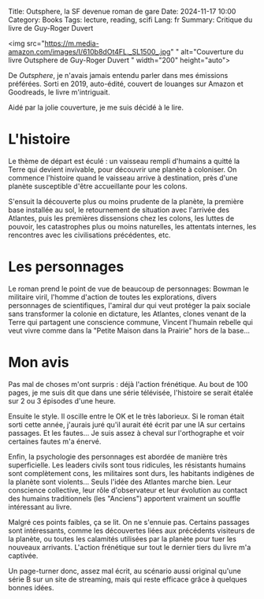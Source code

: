 Title: Outsphere, la SF devenue roman de gare
Date: 2024-11-17 10:00
Category: Books
Tags: lecture, reading, scifi
Lang: fr
Summary: Critique du livre de Guy-Roger Duvert


<img src="https://m.media-amazon.com/images/I/610b8dOt4FL._SL1500_.jpg"
" alt="Couverture du livre Outsphere de Guy-Roger Duvert
" width="200" height="auto">

De _Outsphere_, je n'avais jamais entendu parler dans mes émissions préférées. Sorti en 2019, auto-édité, couvert de louanges sur Amazon et Goodreads, le livre m'intriguait.

Aidé par la jolie couverture, je me suis décidé à le lire.

# L'histoire

Le thème de départ est éculé : un vaisseau rempli d'humains a quitté la Terre qui devient invivable, pour découvrir une planète à coloniser. On commence l'histoire quand le vaisseau arrive à destination, près d'une planète susceptible d'être accueillante pour les colons.

S'ensuit la découverte plus ou moins prudente de la planète, la première base installée au sol, le retournement de situation avec l'arrivée des Atlantes, puis les premières dissensions chez les colons, les luttes de pouvoir, les catastrophes plus ou moins naturelles, les attentats internes, les rencontres avec les civilisations précédentes, etc.

# Les personnages

Le roman prend le point de vue de beaucoup de personnages: Bowman le militaire viril, l'homme d'action de toutes les explorations, divers personnages de scientifiques, l'amiral dur qui veut protéger la paix sociale sans transformer la colonie en dictature, les Atlantes, clones venant de la Terre qui partagent une conscience commune, Vincent l'humain rebelle qui veut vivre comme dans la "Petite Maison dans la Prairie" hors de la base...

# Mon avis

Pas mal de choses m'ont surpris : déjà l'action frénétique. Au bout de 100 pages, je me suis dit que dans une série télévisée, l'histoire se serait étalée sur 2 ou 3 épisodes d'une heure.

Ensuite le style. Il oscille entre le OK et le très laborieux. Si le roman était sorti cette année, j'aurais juré qu'il aurait été écrit par une IA sur certains passages. Et les fautes... Je suis assez à cheval sur l'orthographe et voir certaines fautes m'a énervé.

Enfin, la psychologie des personnages est abordée de manière très superficielle. Les leaders civils sont tous ridicules, les résistants humains sont complètement cons, les militaires sont durs, les habitants indigènes de la planète sont violents... Seuls l'idée des Atlantes marche bien. Leur conscience collective, leur rôle d'observateur et leur évolution au contact des humains traditionnels (les "Anciens") apportent vraiment un souffle intéressant au livre.

Malgré ces points faibles, ça se lit. On ne s'ennuie pas. Certains passages sont intéressants, comme les découvertes liées aux précédents visiteurs de la planète, ou toutes les calamités utilisées par la planète pour tuer les nouveaux arrivants. L'action frénétique sur tout le dernier tiers du livre m'a captivée. 

Un page-turner donc, assez mal écrit, au scénario aussi original qu'une série B sur un site de streaming, mais qui reste efficace grâce à quelques bonnes idées.
